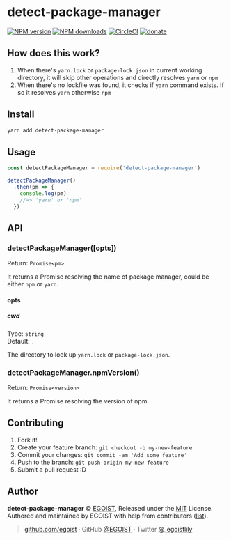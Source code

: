 
# detect-package-manager

[![NPM version](https://img.shields.io/npm/v/detect-package-manager.svg?style=flat)](https://npmjs.com/package/detect-package-manager) [![NPM downloads](https://img.shields.io/npm/dm/detect-package-manager.svg?style=flat)](https://npmjs.com/package/detect-package-manager) [![CircleCI](https://circleci.com/gh/egoist/detect-package-manager/tree/master.svg?style=shield)](https://circleci.com/gh/egoist/detect-package-manager/tree/master)  [![donate](https://img.shields.io/badge/$-donate-ff69b4.svg?maxAge=2592000&style=flat)](https://github.com/egoist/donate)

## How does this work?

1. When there's `yarn.lock` or `package-lock.json` in current working directory, it will skip other operations and directly resolves `yarn` or `npm`
2. When there's no lockfile was found, it checks if `yarn` command exists. If so it resolves `yarn` otherwise `npm`

## Install

```bash
yarn add detect-package-manager
```

## Usage

```js
const detectPackageManager = require('detect-package-manager')

detectPackageManager()
  .then(pm => {
    console.log(pm)
    //=> 'yarn' or 'npm'
  })
```

## API

### detectPackageManager([opts])

Return: `Promise<pm>`

It returns a Promise resolving the name of package manager, could be either `npm` or `yarn`.

#### opts

##### cwd

Type: `string`<br>
Default: `.`

The directory to look up `yarn.lock` or `package-lock.json`.

### detectPackageManager.npmVersion()

Return: `Promise<version>`

It returns a Promise resolving the version of npm.

## Contributing

1. Fork it!
2. Create your feature branch: `git checkout -b my-new-feature`
3. Commit your changes: `git commit -am 'Add some feature'`
4. Push to the branch: `git push origin my-new-feature`
5. Submit a pull request :D


## Author

**detect-package-manager** © [EGOIST](https://github.com/egoist), Released under the [MIT](./LICENSE) License.<br>
Authored and maintained by EGOIST with help from contributors ([list](https://github.com/egoist/detect-package-manager/contributors)).

> [github.com/egoist](https://github.com/egoist) · GitHub [@EGOIST](https://github.com/egoist) · Twitter [@_egoistlily](https://twitter.com/_egoistlily)
